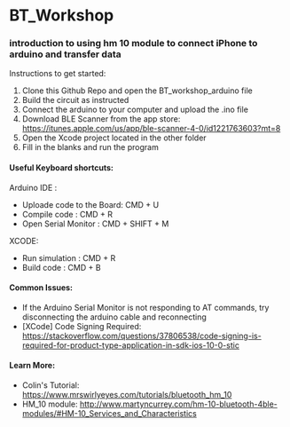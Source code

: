 # BT_Workshop
### introduction to using hm 10 module to connect iPhone to arduino and transfer data

Instructions to get started:

1. Clone this Github Repo and open the BT_workshop_arduino file
2. Build the circuit as instructed
3. Connect the arduino to your computer and upload the .ino file
4. Download BLE Scanner from the app store: https://itunes.apple.com/us/app/ble-scanner-4-0/id1221763603?mt=8
4. Open the Xcode project located in the other folder
5. Fill in the blanks and run the program


#### Useful Keyboard shortcuts:

Arduino IDE :

- Uploade code to the Board: CMD + U
- Compile code             : CMD + R
- Open Serial Monitor      : CMD + SHIFT + M

XCODE: 

- Run simulation           : CMD + R
- Build code               : CMD + B


#### Common Issues:
- If the Arduino Serial Monitor is not responding to AT commands, try disconnecting the arduino cable and reconnecting
- [XCode] Code Signing Required: https://stackoverflow.com/questions/37806538/code-signing-is-required-for-product-type-application-in-sdk-ios-10-0-stic

#### Learn More:
- Colin's Tutorial: https://www.mrswirlyeyes.com/tutorials/bluetooth_hm_10
- HM_10 module: http://www.martyncurrey.com/hm-10-bluetooth-4ble-modules/#HM-10_Services_and_Characteristics
